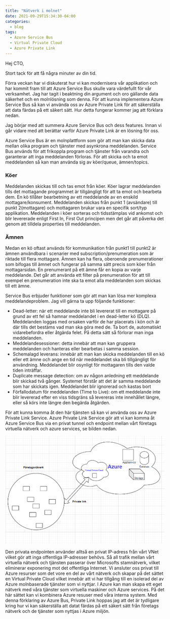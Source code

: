 ```yaml
---
title: "Nätverk i molnet"
date: 2021-09-29T15:34:30-04:00
categories:
  - blog
tags:
  - Azure Service Bus
  - Virtual Private Cloud
  - Azure Private Link 
---
```


Hej CTO, 

Stort tack för att få några minuter av din tid. 

Förra veckan har vi diskuterat hur vi kan modernisera vår applikation och har kommit fram till att Azure Service Bus skulle vara värdefullt för vår verksamhet. Jag har tagit i beaktning din argument och oro gällande data säkerhet och en molnlösning som denna. 
För att kunna implementera Azure Service Bus så kan vi använda oss av Azure Private Link för att säkerställa att data färdas på ett säkert sätt. Hur detta fungerar kommer jag att förklara nedan. 

Jag börjar med att summera Azure Service Bus och dess features. Innan vi går vidare med att berättar varför Azure Private Link är en lösning för oss.

Azure Service Bus är en molnplattform som gör att man kan skicka data mellan olika program och tjänster med asynkrona meddelanden. Service Bus används för att frikoppla program och tjänster från varandra och garanterar att inga meddelanden förloras. För att skicka och ta emot meddelanden så kan man använda sig av köer/queue,  ämnen/topics. 

### Köer
Meddelanden skickas till och tas emot från köer. Köer lagrar meddelanden tills det mottagande programmet är tillgängligt för att ta emot och bearbeta dem. En kö tillåter bearbetning av ett meddelande av en enskild mottagare/konsument. Meddelanden skickas från punkt 1 (avsändare) till punkt 2(mottagare) och mottagaren brukar vara en specifik sort/typ applikation. 
Meddelanden i köer sorteras och tidsstämplas vid ankomst och blir levererade enligt First In, First Out principen men det går att påverka det genom att tilldela properties till meddelanden. 

### Ämnen
Medan en kö oftast används för kommunikation från punkt1 till punkt2 är ämnen användbara i scenarier med subscription/prenumeration som är riktade till flera mottagare. Ämnen kan ha flera, oberoende prenumerationer som bifogas till ämnet och fungerar på samma sätt precis som köer från mottagarsidan. En prenumerant på ett ämne får en kopia av varje meddelande. Det går att använda ett filter på prenumeration för att till exempel en prenumeration inte ska ta emot alla meddelanden som skickas till ett ämne.

Service Bus erbjuder funktioner som gör att man kan lösa mer komplexa meddelandeproblem. Jag vill gärna ta upp följande funktioner:

* Dead-letter: när ett meddelande inte bli levererat till en mottagare på grund av ett fel så hamnar meddelandet i en dead-letter kö (DLQ). Meddelanden loggas med orsaken varför de har placerats i kön och är där tills det bestäms vad man ska göra med de. Ta bort de, automatiskt vidarebefordra eller åtgärda felet. På detta sätt så förlorar man inga meddelanden. 
* Meddelandesessioner: detta innebär att man kan gruppera meddelanden och hanteras eller  bearbetas i samma session. 
* Schemalagd leverans: innebär att man kan skicka meddelanden till en kö eller ett ämne och ange en tid när meddelandet ska bli tillgängligt för användning. Meddelandet blir osynligt för mottagaren tills den valde tiden inträffar. 
* Duplicate message detection: om av någon anledning ett meddelande blir skickad två gånger. Systemet förstår att det är samma meddelande som har skickats igen. Meddelandet blir ignorerad och kastas bort
* Förfallodatum för meddelanden (Time to Live): om ett meddelande inte blir levererad efter en viss tidsgräns så levereras inte innehållet längre, eller så körs inte längre den begärda åtgärden.

För att kunna komma åt den här tjänsten så kan vi använda oss av Azure Private Link Service. Azure Private Link Service gör att vi kan komma åt Azure Service Bus via en privat tunnel och endpoint mellan vårt företags virtuella nätverk och azure services, se bilden nedan.

![app4](/assets/images/virtualprivatemoln.png)

Den privata endpointen använder alltså en privat IP-adress från vårt VNet vilket gör att inga offentliga IP-adresser behövs. Så all trafik mellan vårt virtuella nätverk och tjänsten passerar över Microsofts stamnätverk, vilket eliminerar exponering mot det offentliga Internet. 
Vi ansluter oss privat till Azure resurser som det vore en del av vårt nätverk och skapar på det sättet en Virtual Private Cloud vilket innebär att vi har tillgång till en isolerad del av Azure molnbaserade tjänster som vi nyttjar. I Azure kan man skapa ett eget nätverk med våra tjänster som virtuella maskiner och Azure services. På det här sättet kan vi kombinera Azure resuser med våra interna system. 
Med denna förklaring av Azure Bus, Private Link hoppas jag att det  är tydligare kring hur vi kan säkerställa att datat färdas på ett säkert sätt från företags nätverk och de tjänster som nyttjas i Azure miljön. 
